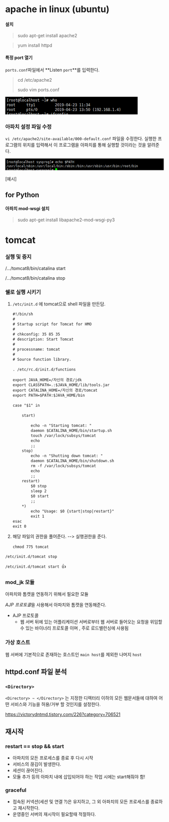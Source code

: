 # apache in linux (ubuntu)

#### 설치

> sudo apt-get install apache2

> yum install httpd

#### 특정 port 열기

`ports.conf`파일에서 **Listen `port`**를 입력한다.

> cd /etc/apache2
>
> sudo vim ports.conf

![img](./img/img1.png)

### 아파치 설정 파일 수정

`vi /etc/apache2/site-available/000-default.conf` 파일을 수정한다. 실행한 프로그램의 위치를 입력해서 이 프로그램을 아파치를 통해 실행할 것이라는 것을 알려준다.

![img](./img/img2.png)

[예시]

## for Python

#### 아파치 mod-wsgi 설치

> sudo apt-get install libapache2-mod-wsgi-py3



# tomcat

### 실행 및 중지

/.../tomcat8/bin/catalina start

/.../tomcat8/bin/catalina stop

### 쉘로 실행 시키기

1. `/etc/init.d` 에 tomcat으로 shell 파일을 만든담.

    ```shell
    #!/bin/sh 
    # 
    # Startup script for Tomcat for HMO
    # 
    # chkconfig: 35 85 35 
    # description: Start Tomcat 
    # 
    # processname: tomcat 
    # 
    # Source function library. 

    . /etc/rc.d/init.d/functions 

    export JAVA_HOME=/자신의 경로/jdk
    export CLASSPATH=.:$JAVA_HOME/lib/tools.jar
    export CATALINA_HOME=/자신의 경로/tomcat
    export PATH=$PATH:$JAVA_HOME/bin

    case "$1" in 

        start) 

            echo -n "Starting tomcat: " 
            daemon $CATALINA_HOME/bin/startup.sh 
            touch /var/lock/subsys/tomcat
            echo
            ;; 
        stop) 
            echo -n "Shutting down tomcat: " 
            daemon $CATALINA_HOME/bin/shutdown.sh 
            rm -f /var/lock/subsys/tomcat
            echo 
            ;; 
        restart) 
            $0 stop
            sleep 2 
            $0 start 
            ;; 
        *) 
            echo "Usage: $0 {start|stop|restart}" 
            exit 1 
    esac 
    exit 0
    ```

2. 해당 파일의 권한을 풀어준다. --> 실행권한을 준다. 

   `chmod 775 tomcat`



`/etc/init.d/tomcat stop`

`/etc/init.d/tomcat start `:+1:



### mod_jk 모듈

아파치와 톰캣을 연동하기 위해서 필요한 모듈

*AJP 프로토콜*을 사용해서 아파치와 톰캣을 연동해준다. 

- AJP 프로토콜
  - 웹 서버 뒤에 있는 어플리케이션 서버로부터 웹 서버로 들어오는 요청을 위임할 수 있는 바이너리 프로토콜 이며 , 주로 로드밸런싱에 사용됨



### 가상 호스트

웹 서버에 기본적으로 존재하는 호스트인 `main host`를 제외한 나머지 `host`



## httpd.conf 파일 분석

### `<Directory>`

`<Directory> ~ </Directory>` 는 지정한 디렉터리 이하의 모든 웹문서들에 대하여 어떤 서비스와 기능을 허용/거부 할 것인지를 설정한다.

<https://victorydntmd.tistory.com/226?category=706521>





## 재시작

### restart == stop && start

- 아파치의 모든 프로세스를 종료 후 다시 시작
- 서비스의 끊김이 발생한다.
- 세션이 끊어진다.
- 모듈 추가 등의 아파치 내에 삽입되어야 하는 작업 시에는 start해줘야 함!

### graceful

- 접속된 커넥션(세션 및 연결 ?)은 유지하고, 그 외 아파치의 모든 프로세스를 종료하고 재시작한다. 
- 운영중인 서버의 재시작이 필요할때 적절하다.

